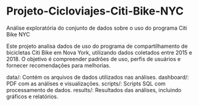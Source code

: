 # Projeto-Cicloviajes-Citi-Bike-NYC
Análise exploratória do conjunto de dados sobre o uso do programa Citi Bike NYC

Este projeto analisa dados de uso do programa de compartilhamento de bicicletas Citi Bike em Nova York, utilizando dados coletados entre 2015 e 2018. O objetivo é compreender padrões de uso, perfis de usuários e fornecer recomendações para melhorias.

data/: Contém os arquivos de dados utilizados nas análises.
dashboard/: PDF com as análises e visualizações.
scripts/: Scripts SQL com processamento de dados.
results/: Resultados das análises, incluindo gráficos e relatórios.
